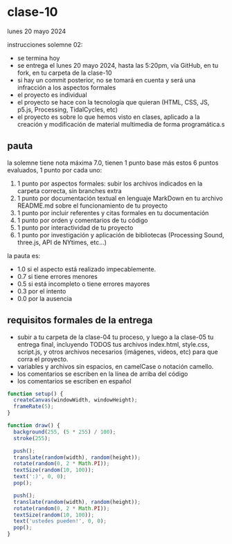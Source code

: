 # clase-10

lunes 20 mayo 2024

instrucciones solemne 02:

- se termina hoy
- se entrega el lunes 20 mayo 2024, hasta las 5:20pm, vía GitHub, en tu fork, en tu carpeta de la clase-10
- si hay un commit posterior, no se tomará en cuenta y será una infracción a los aspectos formales
- el proyecto es individual
- el proyecto se hace con la tecnología que quieran (HTML, CSS, JS, p5.js, Processing, TidalCycles, etc)
- el proyecto es sobre lo que hemos visto en clases, aplicado a la creación y modificación de material multimedia de forma programática.s

## pauta

la solemne tiene nota máxima 7.0, tienen 1 punto base más estos 6 puntos evaluados, 1 punto por cada uno:

1. 1 punto por aspectos formales: subir los archivos indicados en la carpeta correcta, sin branches extra
2. 1 punto por documentación textual en lenguaje MarkDown en tu archivo README.md sobre el funcionamiento de tu proyecto
3. 1 punto por incluir referentes y citas formales en tu documentación
4. 1 punto por orden y comentarios de tu código
5. 1 punto por interactividad de tu proyecto
6. 1 punto por investigación y aplicación de bibliotecas (Processing Sound, three.js, API de NYtimes, etc...)

la pauta es:

- 1.0 si el aspecto está realizado impecablemente.
- 0.7 si tiene errores menores
- 0.5 si está incompleto o tiene errores mayores
- 0.3 por el intento
- 0.0 por la ausencia

## requisitos formales de la entrega

- subir a tu carpeta de la clase-04 tu proceso, y luego a la clase-05 tu entrega final, incluyendo TODOS tus archivos index.html, style.css, script.js, y otros archivos necesarios (imágenes, videos, etc) para que corra el proyecto.
- variables y archivos sin espacios, en camelCase o notación camello.
- los comentarios se escriben en la línea de arriba del código
- los comentarios se escriben en español

```js
function setup() {
  createCanvas(windowWidth, windowHeight);
  frameRate(5);
}

function draw() {
  background(255, (5 * 255) / 100);
  stroke(255);

  push();
  translate(random(width), random(height));
  rotate(random(0, 2 * Math.PI));
  textSize(random(10, 100));
  text(':)', 0, 0);
  pop();

  push();
  translate(random(width), random(height));
  rotate(random(0, 2 * Math.PI));
  textSize(random(10, 100));
  text('ustedes pueden!', 0, 0);
  pop();
}
```
